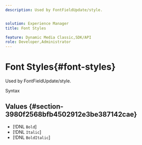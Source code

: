 ```yaml
---
description: Used by FontFieldUpdate/style.


solution: Experience Manager
title: Font Styles

feature: Dynamic Media Classic,SDK/API
role: Developer,Administrator
---
```


# Font Styles{#font-styles}

Used by FontFieldUpdate/style.

 Syntax 

## Values {#section-3980f2568bfb4502912e3be387142cae}

* [!DNL `Bold`] 
* [!DNL `Italic`] 
* [!DNL `BoldItalic`]

